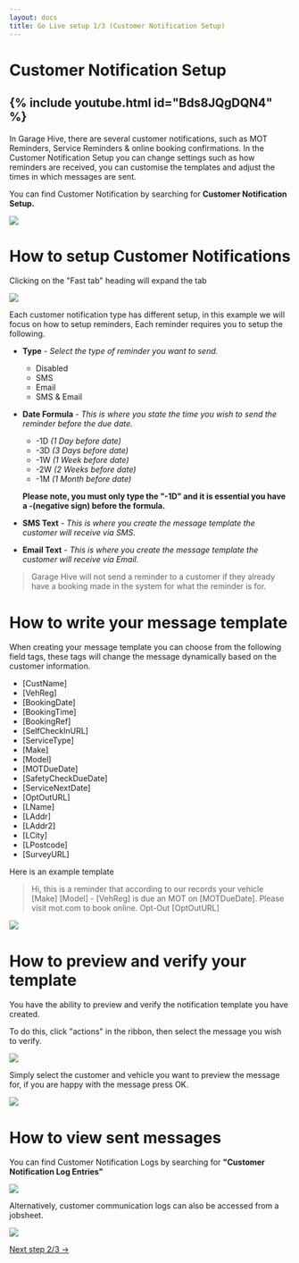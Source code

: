 ```yaml
---
layout: docs
title: Go Live setup 1/3 (Customer Notification Setup)
---
```


#   Customer Notification Setup  

 {% include youtube.html id="Bds8JQgDQN4" %}
---

In Garage Hive, there are several customer notifications, such as MOT Reminders, Service Reminders & online booking confirmations. In the Customer Notification Setup you can change settings such as how reminders are received, you can customise the templates and adjust the times in which messages are sent. 

You can find Customer Notification by searching for **Customer Notification Setup.**

![](media/serarch-cust-not-set.png)

# How to setup Customer Notifications

Clicking on the "Fast tab" heading will expand the tab 

![](media/cust-not-set-1.png)

Each customer notification type has different setup, in this example we will focus on how to setup reminders, Each reminder requires you to setup the following.
* **Type** - _Select the type of reminder you want to send._
    * Disabled
    * SMS
    * Email
    * SMS & Email

*  **Date Formula** - _This is where you state the time you wish to send the reminder before the due date._
    * -1D _(1 Day before date)_
    * -3D _(3 Days before date)_
    * -1W _(1 Week before date)_
    * -2W _(2 Weeks before date)_
    * -1M _(1 Month before date)_

    **Please note, you must only type the "-1D" and it is essential you have a -(negative sign) before the formula.**

*  **SMS Text** - _This is where you create the message template the customer will receive via SMS._

*  **Email Text** - _This is where you create the message template the customer will receive via Email._

>Garage Hive will not send a reminder to a customer if they already have a booking made in the system for what the reminder is for. 

# How to write your message template

When creating your message template you can choose from the following field tags, these tags will change the message dynamically based on the customer information.

* [CustName]
* [VehReg]
* [BookingDate]
* [BookingTime]
* [BookingRef]
* [SelfCheckInURL]
* [ServiceType]
* [Make]
* [Model]
* [MOTDueDate]
* [SafetyCheckDueDate]
* [ServiceNextDate]
* [OptOutURL]
* [LName]
* [LAddr]
* [LAddr2]
* [LCity]
* [LPostcode]
* [SurveyURL]

Here is an example template
> Hi, this is a reminder that according to our records your vehicle [Make] [Model] - [VehReg] is due an MOT on [MOTDueDate]. Please visit mot.com to book online. Opt-Out [OptOutURL]

![](media/garagehive-customer-notification-setup-required.png)


# How to preview and verify your template

You have the ability to preview and verify the  notification template you have created.

To do this, click "actions" in the ribbon, then select the message you wish to verify. 

![](media/garagehive-customer-notification-setup-verify.png)

Simply select the customer and vehicle you want to preview the message for, if you are happy with the message press OK. 

![](media/garagehive-customer-notification-setup-fields.png)

# How to view sent messages

You can find Customer Notification Logs by searching for **"Customer Notification Log Entries"**

![](media/garagehive-customer-notification-log.png)

Alternatively, customer communication logs can also be accessed from a jobsheet.

![](media/garagehive-customer-notification-log-jobsheet.png)

[Next step 2/3 ->](/docs/golive-sms-email.html)